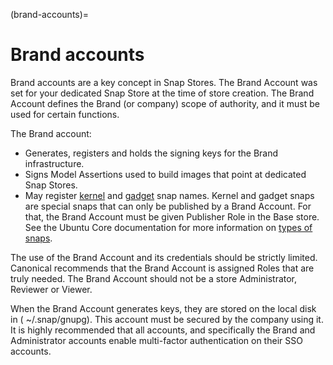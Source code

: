 (brand-accounts)=
# Brand accounts

Brand accounts are a key concept in Snap Stores. The Brand Account was set
for your dedicated Snap Store at the time of store creation. The Brand Account
defines the Brand (or company) scope of authority, and it must be used for
certain functions.

The Brand account:

* Generates, registers and holds the signing keys for the Brand infrastructure.
* Signs Model Assertions used to build images that point at dedicated Snap Stores.
* May register [kernel](https://snapcraft.io/docs/the-kernel-snap) and
  [gadget](https://ubuntu.com/core/docs/gadget-snaps) snap names. Kernel
  and gadget snaps are special snaps that can only be published by a Brand
  Account. For that, the Brand Account must be given Publisher Role in the Base
  store. See the Ubuntu Core documentation for more information on [types of
  snaps](https://ubuntu.com/core/docs/snaps-in-ubuntu-core).

The use of the Brand Account and its credentials should be strictly limited.
Canonical recommends that the Brand Account is assigned Roles that are truly
needed. The Brand Account should not be a store Administrator, Reviewer or
Viewer.

When the Brand Account generates keys, they are stored on the local disk
in ( ~/.snap/gnupg). This account must be secured by the company using it.
It is highly recommended that all accounts, and specifically the Brand and
Administrator accounts enable multi-factor authentication on their SSO accounts.
